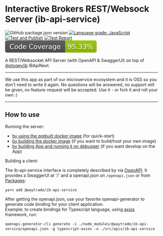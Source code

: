 # Interactive Brokers REST/Websock Server (ib-api-service)

![GitHub package.json version](https://img.shields.io/github/package-json/v/waytrade/ib-api-service)
[![Language grade: JavaScript](https://img.shields.io/lgtm/grade/javascript/g/waytrade/ib-api-service.svg?logo=lgtm&logoWidth=18)](https://lgtm.com/projects/g/waytrade/ib-api-service/context:javascript)
[![Test and Publish](https://github.com/waytrade/ib-api-service/actions/workflows/publish.yml/badge.svg)](https://github.com/waytrade/ib-api-service/actions/workflows/publish.yml)
[![Test Report](https://raw.githubusercontent.com/waytrade/microservice-core/master/assets/test-results.svg)](https://waytrade.github.io/ib-api-service/jest/)
[![Core Coverage](https://raw.githubusercontent.com/waytrade/ib-api-service/gh-pages/coverage/coverage.svg)](https://waytrade.github.io/ib-api-service/coverage/lcov-report)

A REST/Websocket API Server (with OpenAPI & SwaggerUI) on top of [@stoqey/ib](https://github.com/stoqey/ib) IBApiNext.

---

We use this app as part of our microservice ecosystem and it is OSS so you don't need to write it again. No questions will be answered, no support will be given, no feature-request will be accepted. Use it - or fork it and roll your own :)

---

## How to use

Running the server:

- [by using the prebuilt docker image](doc/run_docker.md) (for quick-start)
- [by building the docker image](doc/build_docker.md) (if you want to build/host your own image)
- [by building App and running it on debugger](debug_app.md) (if you want develop on the App)

Building a client:

The ib-api-service interface is completely described by via [OpenAPI](https://swagger.io/specification/). It provides a SwaggerUI at '/' and a openapi.json on `/openapi.json` or from [Packages](https://github.com/waytrade/ib-api-service/packages/770607):

    yarn add @waytrade/ib-api-service

After getting the openapi.json, use your favorite openapi-generator to generate code binding for your client application.\
Example: to create bindings for Typescript language, using [axios](https://github.com/axios/axios) framework, run:

    openapi-generator-cli generate -i ./node_modules/@waytrade/ib-api-service/openapi.json -g typescript-axios -o ./src/apis/ib-api-service
